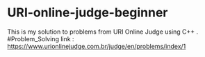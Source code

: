 # URI-online-judge-beginner
This is my solution to problems from URI Online Judge using C++ . #Problem_Solving
link : 
https://www.urionlinejudge.com.br/judge/en/problems/index/1

